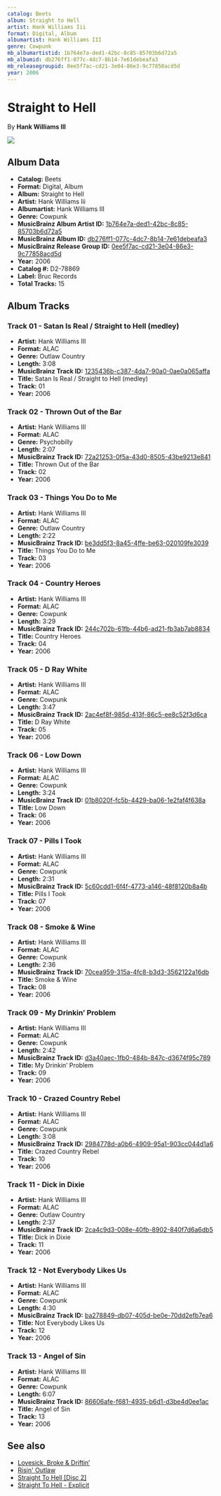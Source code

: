 ```yaml
---
catalog: Beets
album: Straight to Hell
artist: Hank Williams Iii
format: Digital, Album
albumartist: Hank Williams III
genre: Cowpunk
mb_albumartistid: 1b764e7a-ded1-42bc-8c85-85703b6d72a5
mb_albumid: db276ff1-077c-4dc7-8b14-7e61debeafa3
mb_releasegroupid: 0ee5f7ac-cd21-3e04-86e3-9c77858acd5d
year: 2006
---
```


# Straight to Hell

By **Hank Williams III**

![](../../assets/beetscovers/Hank_Williams_Iii-Straight_to_Hell.jpg)

## Album Data

- **Catalog:** Beets
- **Format:** Digital, Album
- **Album:** Straight to Hell
- **Artist:** Hank Williams Iii
- **Albumartist:** Hank Williams III
- **Genre:** Cowpunk
- **MusicBrainz Album Artist ID:** [1b764e7a-ded1-42bc-8c85-85703b6d72a5](https://musicbrainz.org/artist/1b764e7a-ded1-42bc-8c85-85703b6d72a5)
- **MusicBrainz Album ID:** [db276ff1-077c-4dc7-8b14-7e61debeafa3](https://musicbrainz.org/release/db276ff1-077c-4dc7-8b14-7e61debeafa3)
- **MusicBrainz Release Group ID:** [0ee5f7ac-cd21-3e04-86e3-9c77858acd5d](https://musicbrainz.org/release-group/0ee5f7ac-cd21-3e04-86e3-9c77858acd5d)
- **Year:** 2006
- **Catalog #:** D2-78869
- **Label:** Bruc Records
- **Total Tracks:** 15

## Album Tracks

### Track 01 - Satan Is Real / Straight to Hell (medley)

- **Artist:** Hank Williams III
- **Format:** ALAC
- **Genre:** Outlaw Country
- **Length:** 3:08
- **MusicBrainz Track ID:** [1235436b-c387-4da7-90a0-0ae0a065affa](https://musicbrainz.org/recording/1235436b-c387-4da7-90a0-0ae0a065affa)
- **Title:** Satan Is Real / Straight to Hell (medley)
- **Track:** 01
- **Year:** 2006

### Track 02 - Thrown Out of the Bar

- **Artist:** Hank Williams III
- **Format:** ALAC
- **Genre:** Psychobilly
- **Length:** 2:07
- **MusicBrainz Track ID:** [72a21253-0f5a-43d0-8505-43be9213e841](https://musicbrainz.org/recording/72a21253-0f5a-43d0-8505-43be9213e841)
- **Title:** Thrown Out of the Bar
- **Track:** 02
- **Year:** 2006

### Track 03 - Things You Do to Me

- **Artist:** Hank Williams III
- **Format:** ALAC
- **Genre:** Outlaw Country
- **Length:** 2:22
- **MusicBrainz Track ID:** [be3dd5f3-8a45-4ffe-be63-020109fe3039](https://musicbrainz.org/recording/be3dd5f3-8a45-4ffe-be63-020109fe3039)
- **Title:** Things You Do to Me
- **Track:** 03
- **Year:** 2006

### Track 04 - Country Heroes

- **Artist:** Hank Williams III
- **Format:** ALAC
- **Genre:** Cowpunk
- **Length:** 3:29
- **MusicBrainz Track ID:** [244c702b-61fb-44b6-ad21-fb3ab7ab8834](https://musicbrainz.org/recording/244c702b-61fb-44b6-ad21-fb3ab7ab8834)
- **Title:** Country Heroes
- **Track:** 04
- **Year:** 2006

### Track 05 - D Ray White

- **Artist:** Hank Williams III
- **Format:** ALAC
- **Genre:** Cowpunk
- **Length:** 3:47
- **MusicBrainz Track ID:** [2ac4ef8f-985d-413f-86c5-ee8c52f3d6ca](https://musicbrainz.org/recording/2ac4ef8f-985d-413f-86c5-ee8c52f3d6ca)
- **Title:** D Ray White
- **Track:** 05
- **Year:** 2006

### Track 06 - Low Down

- **Artist:** Hank Williams III
- **Format:** ALAC
- **Genre:** Cowpunk
- **Length:** 3:24
- **MusicBrainz Track ID:** [01b8020f-fc5b-4429-ba06-1e2faf4f638a](https://musicbrainz.org/recording/01b8020f-fc5b-4429-ba06-1e2faf4f638a)
- **Title:** Low Down
- **Track:** 06
- **Year:** 2006

### Track 07 - Pills I Took

- **Artist:** Hank Williams III
- **Format:** ALAC
- **Genre:** Cowpunk
- **Length:** 2:31
- **MusicBrainz Track ID:** [5c60cdd1-6f4f-4773-a146-48f8120b8a4b](https://musicbrainz.org/recording/5c60cdd1-6f4f-4773-a146-48f8120b8a4b)
- **Title:** Pills I Took
- **Track:** 07
- **Year:** 2006

### Track 08 - Smoke & Wine

- **Artist:** Hank Williams III
- **Format:** ALAC
- **Genre:** Cowpunk
- **Length:** 2:36
- **MusicBrainz Track ID:** [70cea959-315a-4fc8-b3d3-3562122a16db](https://musicbrainz.org/recording/70cea959-315a-4fc8-b3d3-3562122a16db)
- **Title:** Smoke & Wine
- **Track:** 08
- **Year:** 2006

### Track 09 - My Drinkin’ Problem

- **Artist:** Hank Williams III
- **Format:** ALAC
- **Genre:** Cowpunk
- **Length:** 2:42
- **MusicBrainz Track ID:** [d3a40aec-1fb0-484b-847c-d3674f95c789](https://musicbrainz.org/recording/d3a40aec-1fb0-484b-847c-d3674f95c789)
- **Title:** My Drinkin’ Problem
- **Track:** 09
- **Year:** 2006

### Track 10 - Crazed Country Rebel

- **Artist:** Hank Williams III
- **Format:** ALAC
- **Genre:** Cowpunk
- **Length:** 3:08
- **MusicBrainz Track ID:** [2984778d-a0b6-4909-95a1-903cc044d1a6](https://musicbrainz.org/recording/2984778d-a0b6-4909-95a1-903cc044d1a6)
- **Title:** Crazed Country Rebel
- **Track:** 10
- **Year:** 2006

### Track 11 - Dick in Dixie

- **Artist:** Hank Williams III
- **Format:** ALAC
- **Genre:** Outlaw Country
- **Length:** 2:37
- **MusicBrainz Track ID:** [2ca4c9d3-008e-40fb-8902-840f7d6a6db5](https://musicbrainz.org/recording/2ca4c9d3-008e-40fb-8902-840f7d6a6db5)
- **Title:** Dick in Dixie
- **Track:** 11
- **Year:** 2006

### Track 12 - Not Everybody Likes Us

- **Artist:** Hank Williams III
- **Format:** ALAC
- **Genre:** Cowpunk
- **Length:** 4:30
- **MusicBrainz Track ID:** [ba278849-db07-405d-be0e-70dd2efb7ea6](https://musicbrainz.org/recording/ba278849-db07-405d-be0e-70dd2efb7ea6)
- **Title:** Not Everybody Likes Us
- **Track:** 12
- **Year:** 2006

### Track 13 - Angel of Sin

- **Artist:** Hank Williams III
- **Format:** ALAC
- **Genre:** Cowpunk
- **Length:** 6:07
- **MusicBrainz Track ID:** [86606afe-f681-4935-b6d1-d3be4d0ee1ac](https://musicbrainz.org/recording/86606afe-f681-4935-b6d1-d3be4d0ee1ac)
- **Title:** Angel of Sin
- **Track:** 13
- **Year:** 2006


## See also

- [Lovesick, Broke & Driftin’](Lovesick__Broke_and_Driftin’.md)
- [Risin' Outlaw](Risin_Outlaw.md)
- [Straight To Hell [Disc 2]](Straight_To_Hell_[Disc_2].md)
- [Straight To Hell - Explicit](Straight_To_Hell_-_Explicit.md)

